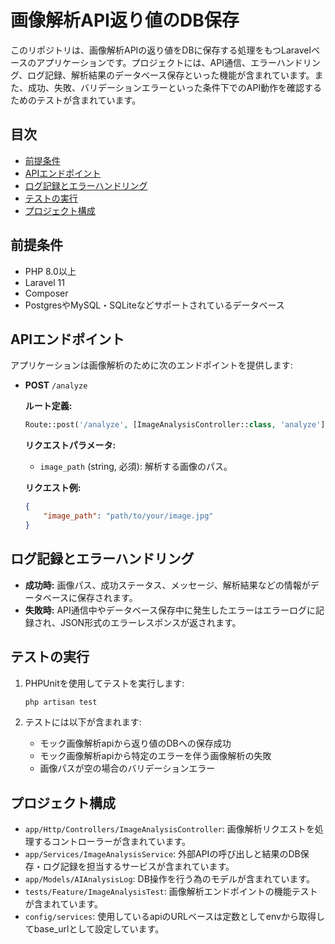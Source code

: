 # 画像解析API返り値のDB保存

このリポジトリは、画像解析APIの返り値をDBに保存する処理をもつLaravelベースのアプリケーションです。プロジェクトには、API通信、エラーハンドリング、ログ記録、解析結果のデータベース保存といった機能が含まれています。また、成功、失敗、バリデーションエラーといった条件下でのAPI動作を確認するためのテストが含まれています。

## 目次

- [前提条件](#前提条件)
- [APIエンドポイント](#apiエンドポイント)
- [ログ記録とエラーハンドリング](#ログ記録とエラーハンドリング)
- [テストの実行](#テストの実行)
- [プロジェクト構成](#プロジェクト構成)

## 前提条件

- PHP 8.0以上
- Laravel 11
- Composer
- PostgresやMySQL・SQLiteなどサポートされているデータベース

## APIエンドポイント

アプリケーションは画像解析のために次のエンドポイントを提供します:

- **POST** `/analyze`

    **ルート定義:**

    ```php
    Route::post('/analyze', [ImageAnalysisController::class, 'analyze']);
    ```

    **リクエストパラメータ:**

    - `image_path` (string, 必須): 解析する画像のパス。

    **リクエスト例:**

    ```json
    {
        "image_path": "path/to/your/image.jpg"
    }
    ```

## ログ記録とエラーハンドリング

- **成功時:** 画像パス、成功ステータス、メッセージ、解析結果などの情報がデータベースに保存されます。
- **失敗時:** API通信中やデータベース保存中に発生したエラーはエラーログに記録され、JSON形式のエラーレスポンスが返されます。

## テストの実行

1. PHPUnitを使用してテストを実行します:

    ```bash
    php artisan test
    ```

2. テストには以下が含まれます:
   - モック画像解析apiから返り値のDBへの保存成功
   - モック画像解析apiから特定のエラーを伴う画像解析の失敗
   - 画像パスが空の場合のバリデーションエラー

## プロジェクト構成

- `app/Http/Controllers/ImageAnalysisController`: 画像解析リクエストを処理するコントローラーが含まれています。
- `app/Services/ImageAnalysisService`: 外部APIの呼び出しと結果のDB保存・ログ記録を担当するサービスが含まれています。
- `app/Models/AIAnalysisLog`: DB操作を行う為のモデルが含まれています。
- `tests/Feature/ImageAnalysisTest`: 画像解析エンドポイントの機能テストが含まれています。
- `config/services`: 使用しているapiのURLベースは定数としてenvから取得してbase_urlとして設定しています。



